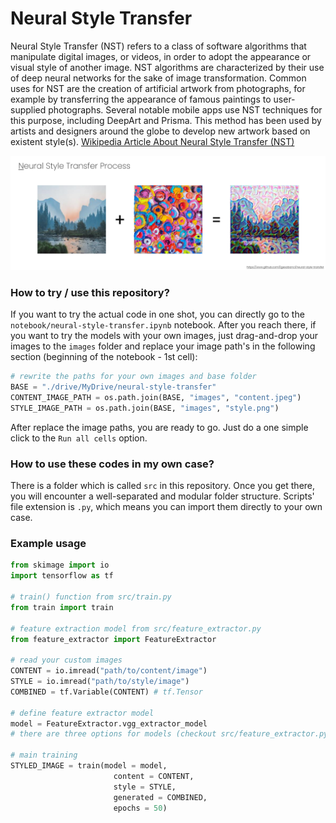 # Neural Style Transfer

Neural Style Transfer (NST) refers to a class of software algorithms that manipulate digital images, or videos, in order to adopt the appearance or visual style of another image. NST algorithms are characterized by their use of deep neural networks for the sake of image transformation. Common uses for NST are the creation of artificial artwork from photographs, for example by transferring the appearance of famous paintings to user-supplied photographs. Several notable mobile apps use NST techniques for this purpose, including DeepArt and Prisma. This method has been used by artists and designers around the globe to develop new artwork based on existent style(s). [Wikipedia Article About Neural Style Transfer (NST)](https://en.wikipedia.org/wiki/Neural_Style_Transfer) 

![Sample Neural Style Transfer Output](https://github.com/Egesabanci/neural-style-transfer/blob/master/neural-style-transfer-process.png "Sample output from the project")


### How to try / use this repository?
If you want to try the actual code in one shot, you can directly go to the `notebook/neural-style-transfer.ipynb` notebook. After you reach there, if you want to try the models with your own images, just drag-and-drop your images to the `images` folder and replace your image path's in the following section (beginning of the notebook - 1st cell):

```python
# rewrite the paths for your own images and base folder
BASE = "./drive/MyDrive/neural-style-transfer"
CONTENT_IMAGE_PATH = os.path.join(BASE, "images", "content.jpeg")
STYLE_IMAGE_PATH = os.path.join(BASE, "images", "style.png")
```
After replace the image paths, you are ready to go. Just do a one simple click to the `Run all cells` option.


### How to use these codes in my own case?
There is a folder which is called `src` in this repository. Once you get there, you will encounter a well-separated and modular folder structure. Scripts' file extension is `.py`, which means you can import them directly to your own case.

### Example usage
```python
from skimage import io
import tensorflow as tf

# train() function from src/train.py
from train import train

# feature extraction model from src/feature_extractor.py
from feature_extractor import FeatureExtractor

# read your custom images 
CONTENT = io.imread("path/to/content/image")
STYLE = io.imread("path/to/style/image")
COMBINED = tf.Variable(CONTENT) # tf.Tensor

# define feature extractor model
model = FeatureExtractor.vgg_extractor_model
# there are three options for models (checkout src/feature_extractor.py)

# main training
STYLED_IMAGE = train(model = model,
                       content = CONTENT,
                       style = STYLE,
                       generated = COMBINED,
                       epochs = 50)
```